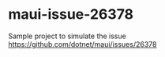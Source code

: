 # maui-issue-26378
Sample project to simulate the issue https://github.com/dotnet/maui/issues/26378
